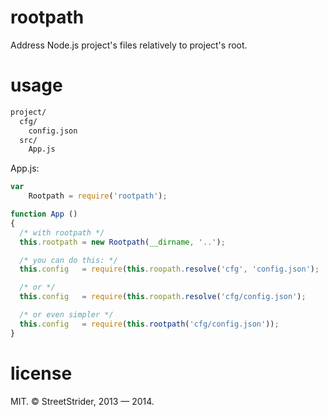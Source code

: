 # rootpath
Address Node.js project's files relatively to project's root.

# usage
```sh
project/
  cfg/
    config.json
  src/
    App.js
```

App.js:
```javascript
var
    Rootpath = require('rootpath');

function App ()
{
  /* with rootpath */
  this.rootpath = new Rootpath(__dirname, '..');

  /* you can do this: */
  this.config   = require(this.roopath.resolve('cfg', 'config.json');

  /* or */
  this.config   = require(this.roopath.resolve('cfg/config.json');

  /* or even simpler */
  this.config   = require(this.rootpath('cfg/config.json'));
}
```

# license
MIT. © StreetStrider, 2013 — 2014.
